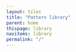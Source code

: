 ```yaml
---
layout: tiles
title: "Pattern library"
parent: home
thispage: library
navitems: library
permalink: "/"
---
```

